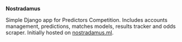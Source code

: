 **Nostradamus**

Simple Django app for Predictors Competition. Includes accounts management,
predictions, matches models, results tracker and odds scraper. 
Initially hosted on [nostradamus.ml](https://nostradamus.ml).
